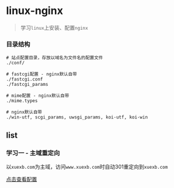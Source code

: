 # linux-nginx

> 学习`linux`上安装、配置`nginx`

### 目录结构

```
# 站点配置目录，存放以域名为文件名的配置文件
./conf/

# fastcgi配置 - nginx默认自带
./fastcgi.conf
./fastcgi_params

# mime配置 - nginx默认自带
./mime.types

# nginx默认自带
./win-utf, scgi_params, uwsgi_params, koi-utf, koi-win
```

## list

### 学习一 - 主域重定向

以`xuexb.com`为主域，访问`www.xuexb.com`时自动301重定向到`xuexb.com`

[点击查看配置](conf/www.xuexb.com.conf)